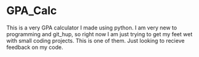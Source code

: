 # GPA_Calc
This is a very GPA calculator I made using python. I am very new to programming and git_hup, so right now I am just trying to get my feet wet
with small coding projects. This is one of them. Just looking to recieve feedback on my code.

